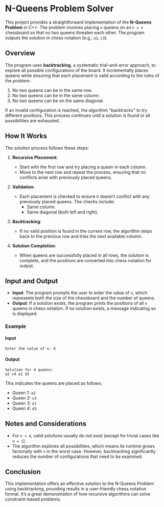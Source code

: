 # N-Queens Problem Solver

This project provides a straightforward implementation of the **N-Queens Problem** in C++. The problem involves placing `n` queens on an `n x n` chessboard so that no two queens threaten each other. The program outputs the solution in chess notation (e.g., `a1`, `c3`).

## Overview
The program uses **backtracking**, a systematic trial-and-error approach, to explore all possible configurations of the board. It incrementally places queens while ensuring that each placement is valid according to the rules of the problem:

1. No two queens can be in the same row.
2. No two queens can be in the same column.
3. No two queens can be on the same diagonal.

If an invalid configuration is reached, the algorithm "backtracks" to try different positions. This process continues until a solution is found or all possibilities are exhausted.

## How It Works
The solution process follows these steps:

1. **Recursive Placement**:
   - Start with the first row and try placing a queen in each column.
   - Move to the next row and repeat the process, ensuring that no conflicts arise with previously placed queens.

2. **Validation**:
   - Each placement is checked to ensure it doesn’t conflict with any previously placed queens. The checks include:
     - Same column.
     - Same diagonal (both left and right).

3. **Backtracking**:
   - If no valid position is found in the current row, the algorithm steps back to the previous row and tries the next available column.

4. **Solution Completion**:
   - When queens are successfully placed in all rows, the solution is complete, and the positions are converted into chess notation for output.

## Input and Output
- **Input**: The program prompts the user to enter the value of `n`, which represents both the size of the chessboard and the number of queens.
- **Output**: If a solution exists, the program prints the positions of all `n` queens in chess notation. If no solution exists, a message indicating so is displayed.

### Example
#### Input
```
Enter the value of n: 4
```

#### Output
```
Solution for 4 queens:
a2 c4 e1 d3
```
This indicates the queens are placed as follows:
- Queen 1: `a2`
- Queen 2: `c4`
- Queen 3: `e1`
- Queen 4: `d3`

## Notes and Considerations
- For `n < 4`, valid solutions usually do not exist (except for trivial cases like `n = 1`).
- The algorithm explores all possibilities, which means its runtime grows factorially with `n` in the worst case. However, backtracking significantly reduces the number of configurations that need to be examined.

## Conclusion
This implementation offers an effective solution to the N-Queens Problem using backtracking, providing results in a user-friendly chess notation format. It’s a great demonstration of how recursive algorithms can solve constraint-based problems.
